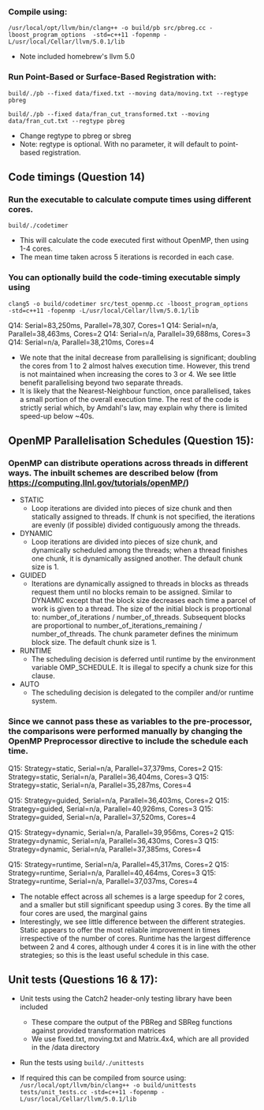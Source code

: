 
### Compile using:

`/usr/local/opt/llvm/bin/clang++ -o build/pb src/pbreg.cc -lboost_program_options  -std=c++11 -fopenmp -L/usr/local/Cellar/llvm/5.0.1/lib`

* Note included homebrew's llvm 5.0


### Run Point-Based or Surface-Based Registration with:

`build/./pb --fixed data/fixed.txt --moving data/moving.txt --regtype pbreg`

`build/./pb --fixed data/fran_cut_transformed.txt --moving data/fran_cut.txt --regtype pbreg`

* Change regtype to pbreg or sbreg
* Note: regtype is optional. With no parameter, it will default to point-based registration.




## Code timings (Question 14)

### Run the executable to calculate compute times using different cores.
`build/./codetimer`
- This will calculate the code executed first without OpenMP, then using 1-4 cores.
- The mean time taken across 5 iterations is recorded in each case.

### You can optionally build the code-timing executable simply using 
`clang5 -o build/codetimer src/test_openmp.cc -lboost_program_options  -std=c++11 -fopenmp -L/usr/local/Cellar/llvm/5.0.1/lib`


Q14: Serial=83,250ms, Parallel=78,307, Cores=1
Q14: Serial=n/a, Parallel=38,463ms, Cores=2
Q14: Serial=n/a, Parallel=39,688ms, Cores=3
Q14: Serial=n/a, Parallel=38,210ms, Cores=4

- We note that the inital decrease from parallelising is significant; doubling the cores from 1 to 2 almost halves execution time. However, this trend is not maintained when increasing the cores to 3 or 4. We see little benefit parallelising beyond two separate threads.
- It is likely that the Nearest-Neighbour function, once parallelised, takes a small portion of the overall execution time. The rest of the code is strictly serial which, by Amdahl's law, may explain why there is limited speed-up below ~40s.


## OpenMP Parallelisation Schedules (Question 15):
### OpenMP can distribute operations across threads in different ways. The inbuilt schemes are described below (from https://computing.llnl.gov/tutorials/openMP/)

* STATIC    
    - Loop iterations are divided into pieces of size chunk and then statically assigned to threads. If chunk is not specified, the iterations are evenly (if possible) divided contiguously among the threads.
* DYNAMIC
    - Loop iterations are divided into pieces of size chunk, and dynamically scheduled among the threads; when a thread finishes one chunk, it is dynamically assigned another. The default chunk size is 1.
* GUIDED
    - Iterations are dynamically assigned to threads in blocks as threads request them until no blocks remain to be assigned. Similar to DYNAMIC except that the block size decreases each time a parcel of work is given to a thread. The size of the initial block is proportional to: number_of_iterations / number_of_threads. Subsequent blocks are proportional to number_of_iterations_remaining / number_of_threads. The chunk parameter defines the minimum block size. The default chunk size is 1.
* RUNTIME
    - The scheduling decision is deferred until runtime by the environment variable OMP_SCHEDULE. It is illegal to specify a chunk size for this clause.
* AUTO
    - The scheduling decision is delegated to the compiler and/or runtime system.

### Since we cannot pass these as variables to the pre-processor, the comparisons were performed manually by changing the OpenMP Preprocessor directive to include the schedule each time.

Q15: Strategy=static, Serial=n/a, Parallel=37,379ms, Cores=2
Q15: Strategy=static, Serial=n/a, Parallel=36,404ms, Cores=3
Q15: Strategy=static, Serial=n/a, Parallel=35,287ms, Cores=4

Q15: Strategy=guided, Serial=n/a, Parallel=36,403ms, Cores=2
Q15: Strategy=guided, Serial=n/a, Parallel=40,926ms, Cores=3
Q15: Strategy=guided, Serial=n/a, Parallel=37,520ms, Cores=4

Q15: Strategy=dynamic, Serial=n/a, Parallel=39,956ms, Cores=2
Q15: Strategy=dynamic, Serial=n/a, Parallel=36,430ms, Cores=3
Q15: Strategy=dynamic, Serial=n/a, Parallel=37,385ms, Cores=4

Q15: Strategy=runtime, Serial=n/a, Parallel=45,317ms, Cores=2
Q15: Strategy=runtime, Serial=n/a, Parallel=40,464ms, Cores=3
Q15: Strategy=runtime, Serial=n/a, Parallel=37,037ms, Cores=4

- The notable effect across all schemes is a large speedup for 2 cores, and a smaller but still significant speedup using 3 cores. By the time all four cores are used, the marginal gains 
- Interestingly, we see little difference between the different strategies. Static appears to offer the most reliable improvement in times irrespective of the number of cores. Runtime has the largest difference between 2 and 4 cores, although under 4 cores it is in line with the other strategies; so this is the least useful schedule in this case.


## Unit tests (Questions 16 & 17):
- Unit tests using the Catch2 header-only testing library have been included
    - These compare the output of the PBReg and SBReg functions against provided transformation matrices
    - We use fixed.txt, moving.txt and Matrix.4x4, which are all provided in the /data directory

- Run the tests using `build/./unittests`

- If required this can be compiled from source using:
`/usr/local/opt/llvm/bin/clang++ -o build/unittests tests/unit_tests.cc -std=c++11 -fopenmp -L/usr/local/Cellar/llvm/5.0.1/lib`